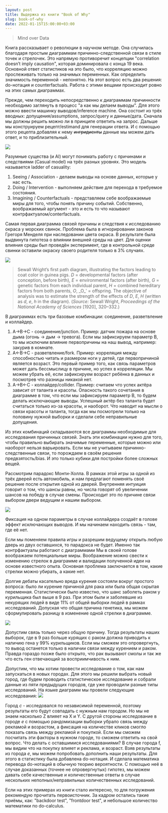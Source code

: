 ```yaml
---
layout: post
title: Выдержка из книги "Book of Why"
slug: book-of-why
date: 2022-01-15T15:00:00+03:00
---
```



> Mind over Data

<!-- more -->

Книга рассказывает о революции в научном методе. Она случилась благодаря простым диаграммам причинно-следственной связи в стиле точек и стрелочек. Это напрямую противоречит концепции "correlation doesn’t imply causation", которая доминировала с конца 19 века. Основной ответ статистиков на это было, что корреляцию можно прослеживать только на значимых переменных. Как определить значимость переменной - непонятно. На этот вопрос есть два решения: do-нотация и counterfactuals. Работа с этими вещами происходит ровно на этих самых диаграммах.

Прежде, чем переходить непосредственно к диаграммам причинности необходимо заглянуть в процесс "а как мы делаем выводы". Для этого можно ввести машинку выводов/inference machine. Она состоит из трёх вводных: допущения/assumptions, запрос/query и данные/дата. Сначала мы должны решить можно ли в принципе ответить на запрос. Дальше мы конструируем рецепт/estimand для генерации ответа. И с помощью этого рецепта добавляя к нему ~~ингридиенты~~ данные мы можем дать ответ, и то приблизительный.

![](/images/Pasted%20image%2020220115183400.png)

Разумные существа (и AI) могут понимать работу с причинами и следствиями (Casual model) на трёх разных уровнях. Это модель называется ladder of casuality:
1. Seeing / Association - делаем выводы на основе данных, которые у нас есть.
2. Doing / Intervention - выполняем действие для перехода в требуемое состояния.
3. Imagining / Counterfactuals - представляем себе воображаемые миры для того, чтобы понять причину событий. Собственно, воображаемый аргумент - это и есть то что называют контрфактуалом/conterfactuals.

Самая первая диаграмма связей причины и следствия к исследованию окраса у морских свинок. Проблема была в игнорировании законов Грегоря Менделя при наследовании цвета окраса. В результате была выдвинута гипотеза о влиянии внешней среды на цвет. Для оценки влияния среды был проведён эксперимент, где в контрольной среде свинки оставили окраску своего родителя только в 3% случаях.

![](/images/Pasted%20image%2020220115184640.png)

> Sewall Wright’s first path diagram, illustrating the factors leading to coat color in guinea pigs. _D_ = developmental factors (after conception, before birth), _E_ = environmental factors (after birth), _G_ = genetic factors from each individual parent, _H_ = combined hereditary factors from both parents, _O_, _O_ʹ = offspring. The objective of analysis was to estimate the strength of the effects of _D_, _E_, _H_ (written as _d_, _e_, _h_ in the diagram). (_Source:_ Sewall Wright, _Proceedings of the National Academy of Sciences_ [1920], 320–332.)

В диаграммах есть три базовые комбинации: соединение, разветвление и коллайдер. 

1. A->B->C - соединение/junction. Пример: датчик пожара на основе дыма (огонь -> дым -> тревога). Если мы зафиксируем параметр B, то мы исключим влияние первопричины на наш вывод, например: закурив в комнате.
2. A<-B->C - разветвление/fork. Пример: корреляция между способностью читать и размером ноги у детей, где первопричиной является возраст. Это первый пример того, как связь параметров может дать бессмыслицу в причине, но успех в корреляции. Мы можем убрать её, если зафиксируем возраст ребёнка в данных и посмотрев что разницы никакой нет.
3. A->B<-C - коллайдер/collider. Пример: считаем что успех актёра зависит от таланта и красоты. Опасность такого сочетания в диаграмме в том, что если мы зафиксируем параметр B, то будем делать исключающие выводы. Успешный актёр без таланта будет считаться только из-за красоты, и наоборот. Что наводит на мысли о связи красоты и таланта, тогда как мы посмотрели только на половину нужной выборки и сделали себе неправильные допущения.

Из этих комбинаций складываются все диаграммы необходимые для исследования причинных связей. Знать эти комбинации нужно для того, чтобы правильно выбирать значимые переменные, которые можно или наоборот нельзя варьировать. Если мы не учитываем причинно-следственные связи, то порождаем в своём решения предвзятость/bias. И это только кубики для постройки более сложных вещей.

Рассмотрим парадокс Монти-Холла. В рамках этой игры за одной из трёх дверей есть автомобиль, и нам предлагают поменять своё решение после открытия одной из дверей. Внутренняя интуиция говорит о том, что шансы равны, но числа говорят об увеличении шансов на победу в случае смены. Происходит это по причине связи выбором двери ведущим и нашим выбором.

![](/images/Pasted%20image%2020220115190828.png)

Фиксация на одном параметры в случае коллайдера создаёт в голове эффект исключающих выводов. И мы начинаем находить связь - там, где её нет.

Если мы поменяем правила игры и разрешим ведущему открыть любую дверь из двух оставшихся, то парадокса не будет. Именно так контрфактуалы работают с диаграммами Мы в своей голове воображаем потенциальные миры. Воображение можно свести к изменению стрелок в диаграмме и валидации полученной идеи на основе известного опыта. Основная проблема заключается в том, какие стрелки можно убирать, а какие нет.

Долгие дебаты касательно вреда курения состояли вокруг простого вопроса: было ли курение причиной для рака или была общая скрытая переменная. Статистически было известно, что шанс заболеть раком у курильщика был выше в 9 раз. При этом были и заболевшие из некурящих людей в виде 11% от общей выборки людей в рамках исследований. Допуская что общая причина генетика, мы можем сформулировать разницу в изменение одной стрелки в диаграмме.

![](/images/Pasted%20image%2020220115192134.png)

Допустим связь только через общую причину. Тогда результаты наших выборок, где в 9 раз больше курящих с раком должна приводить к наличию гена у 99% курильщиков. Если мы сможем это опровергнуть, то вывод останется только в наличии связи между курением и раком. Правда гораздо позже было открыто, что рак вызывают смолы и так же что есть ген отвечающий за восприимчивость к ним.

Допустим, что мы хотим провести исследование о том, как нам запускаться в новых городах. Для этого мы решили выбрать новый город, где будем проводить статистическое исследование и собрали данные из пяти предыдущих городов, где уже проводили разные типы исследований. На языке диаграмм мы провели следующие исследования:
![](/images/Pasted%20image%2020220113091415.png)

Город *c* - исследовался по независимой переменной, поэтому результаты его будут совпадать с нужным нам городом. Но мы не знаем насколько Z влияет на X и Y. С другой стороны исследование в городе *e* с помощью рандомизации выборки убрало связь между рекламой и возрастом, а фиксация на количестве кликов смогло показать связь между рекламой и покупкой. Если мы сможем посчитать эти факторы в нужном городе, то сможем ответить на свой вопрос. Что делать с оставшимися исследованиями? В случае города f, мы видим что на покупку влияет и реклама, и возраст. Взяв результаты из города *e*, мы можем попробовать дополнить наши результаты. Для этого в статистику была добавлена do-нотация. И сделала математика перевода do-нотаций в обычную теорию вероятности. С помощью неё в случае доказанных (точнее не опровергнутых) гипотез, мы можем давать себе качественные и количественные ответы в случае нескольких неполных/неправильных количественных исследований.

Если на этих примерах из книги стало интересно, то для погружения рекомендую прочитать первоисточник. За кадром остались такие приёмы, как: "backdoor test", "frontdoor test", и небольшое количество математики по do-calculus.
